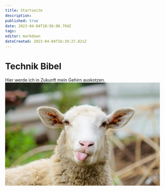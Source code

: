 ```yaml
---
title: Startseite
description: 
published: true
date: 2023-04-04T18:56:08.794Z
tags: 
editor: markdown
dateCreated: 2023-04-04T16:39:27.821Z
---
```


# Technik Bibel

Hier werde ich in Zukunft mein Gehirn auskotzen. 
![istockphoto-645788690-612x612.jpg](/istockphoto-645788690-612x612.jpg)